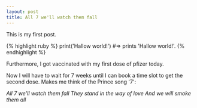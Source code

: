 ```yaml
---
layout: post
title: All 7 we'll watch them fall
---
```

This is my first post.

{% highlight ruby %}
print('Hallow world!')
#=> prints 'Hallow world!'.
{% endhighlight %}

Furthermore, I got vaccinated with my first dose of pfizer today.

Now I will have to wait for 7 weeks until I can book a time slot to get the second dose. Makes me think of the Prince song '7':

*All 7 we'll watch them fall*
*They stand in the way of love*
*And we will smoke them all*

